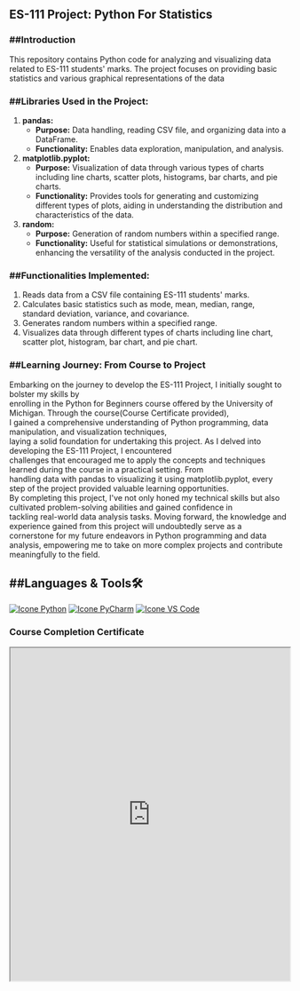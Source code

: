 <h2>ES-111 Project: Python For Statistics</h2>

<h3>##Introduction</h3>
<p>This repository contains Python code for analyzing and visualizing data <br>related to ES-111 students' marks. The project focuses on providing basic<br>statistics and various graphical representations of the data</p>
<h3>##Libraries Used in the Project:</h3>

<ol>
  <li>
    <strong>pandas:</strong>
    <ul>
      <li><strong>Purpose:</strong> Data handling, reading CSV file, and organizing data into a DataFrame.</li>
      <li><strong>Functionality:</strong> Enables data exploration, manipulation, and analysis.</li>
    </ul>
  </li>
  
  <li>
    <strong>matplotlib.pyplot:</strong>
    <ul>
      <li><strong>Purpose:</strong> Visualization of data through various types of charts including line charts, scatter plots, histograms, bar charts, and pie charts.</li>
      <li><strong>Functionality:</strong> Provides tools for generating and customizing different types of plots, aiding in understanding the distribution and characteristics of the data.</li>
    </ul>
  </li>
  
  <li>
    <strong>random:</strong>
    <ul>
      <li><strong>Purpose:</strong> Generation of random numbers within a specified range.</li>
      <li><strong>Functionality:</strong> Useful for statistical simulations or demonstrations, enhancing the versatility of the analysis conducted in the project.</li>
    </ul>
  </li>
</ol>

<h3>##Functionalities Implemented:</h3>

<ol>
  <li>Reads data from a CSV file containing ES-111 students' marks.</li>
  <li>Calculates basic statistics such as mode, mean, median, range, standard deviation, variance, and covariance.</li>
  <li>Generates random numbers within a specified range.</li>
  <li>Visualizes data through different types of charts including line chart, scatter plot, histogram, bar chart, and pie chart.</li>
</ol>
<h3>##Learning Journey: From Course to Project</h3>
<p>Embarking on the journey to develop the ES-111 Project, I initially sought to bolster my skills by<br>
enrolling in the Python for Beginners course offered by the University of Michigan. Through the course(Course Certificate provided),<br>
I gained a comprehensive understanding of Python programming, data manipulation, and visualization techniques,<br>
laying a solid foundation for undertaking this project. As I delved into developing the ES-111 Project, I encountered<br>
challenges that encouraged me to apply the concepts and techniques learned during the course in a practical setting. From<br>
handling data with pandas to visualizing it using matplotlib.pyplot, every step of the project provided valuable learning opportunities.<br>
By completing this project, I've not only honed my technical skills but also cultivated problem-solving abilities and gained confidence in <br>
tackling real-world data analysis tasks. Moving forward, the knowledge and experience gained from this project will undoubtedly serve as a<br>
cornerstone for my future endeavors in Python programming and data analysis, empowering me to take on more complex projects and contribute
meaningfully to the field.</p>

<h2>##Languages & Tools🛠️</h2>

[![Icone Python](https://skillicons.dev/icons?i=python)](https://www.python.org/)
[![Icone PyCharm](https://skillicons.dev/icons?i=pycharm)](https://www.jetbrains.com/pycharm/)
[![Icone VS Code](https://skillicons.dev/icons?i=vscode)](https://code.visualstudio.com/)

### Course Completion Certificate

<iframe src="https://github.com/Rayy1704/Python-For_Statistics/raw/main/Python-CourseCertificate.pdf" width="100%" height="600px"></iframe>


